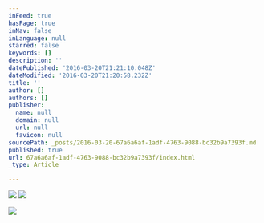```yaml
---
inFeed: true
hasPage: true
inNav: false
inLanguage: null
starred: false
keywords: []
description: ''
datePublished: '2016-03-20T21:21:10.048Z'
dateModified: '2016-03-20T21:20:58.232Z'
title: ''
author: []
authors: []
publisher:
  name: null
  domain: null
  url: null
  favicon: null
sourcePath: _posts/2016-03-20-67a6a6af-1adf-4763-9088-bc32b9a7393f.md
published: true
url: 67a6a6af-1adf-4763-9088-bc32b9a7393f/index.html
_type: Article

---
```

![](https://the-grid-user-content.s3-us-west-2.amazonaws.com/f6e2500d-8a90-41c7-b777-839fcb75b9a8.jpg)
![](https://the-grid-user-content.s3-us-west-2.amazonaws.com/5c5a7b94-c418-404c-b870-9863af8b4385.jpg)

  
![](https://the-grid-user-content.s3-us-west-2.amazonaws.com/e48163cc-d2be-44b5-954d-473329558c74.jpg)